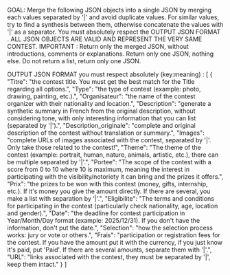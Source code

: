 GOAL:
Merge the following JSON objects into a single JSON by merging each values separated by '|' and avoid duplicate values.
For similar values, try to find a synthesis between them, otherwise concatenate the values with '|' as a separator.
You must absolutely respect the OUTPUT JSON FORMAT .
ALL JSON OBJECTS ARE VALID AND REPRESENT THE VERY SAME CONTEST.
IMPORTANT : Return only the merged JSON, without introductions, comments or explanations.
Return only one JSON, nothing else. Do not return a list, return only one JSON.

OUTPUT JSON FORMAT you must respect absolutely (key:meaning) :
[ {
    "Titre": "the contest title. You must get the best match for the Title regarding all options.",
    "Type": "the type of contest (example: photo, drawing, painting, etc.).",
    "Organisateur": "the name of the contest organizer with their nationality and location.",
    "Description": "generate a synthetic summary in French from the original description, without considering tone, with only interesting information that you can list (separated by '|').",
    "Description_originale": "complete and original description of the contest without translation or summary.",
    "Images": "complete URLs of images associated with the contest, separated by '|'. Only take those related to the contest!",
    "Theme": "The theme of the contest (example: portrait, human, nature, animals, artistic, etc.), there can be multiple separated by '|'.",
    "Portee": "The scope of the contest with a score from 0 to 10 where 10 is maximum, meaning the interest in participating with the visibility/notoriety it can bring and the prizes it offers.",
    "Prix": "the prizes to be won with this contest (money, gifts, internship, etc.). If it's money you give the amount directly. If there are several, you make a list with separation by '|'.",
    "Eligibilite": "The terms and conditions for participating in the contest (particularly check nationality, age, location and gender).",
    "Date": "the deadline for contest participation in Year/Month/Day format (example: 2025/12/31). If you don't have the information, don't put the date.",
    "Selection": "how the selection process works: jury or vote or others.",
    "Frais": "participation or registration fees for the contest. If you have the amount put it with the currency, if you just know it's paid, put 'Paid'. If there are several amounts, separate them with '|'.",
    "URL": "links associated with the contest, they must be separated by '|', keep them intact."
} ]
